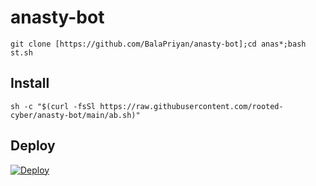 # anasty-bot
```
git clone [https://github.com/BalaPriyan/anasty-bot];cd anas*;bash st.sh
```
## Install
```
sh -c "$(curl -fsSl https://raw.githubusercontent.com/rooted-cyber/anasty-bot/main/ab.sh)"
```
## Deploy
[![Deploy](https://www.herokucdn.com/deploy/button.svg)](https://dashboard.heroku.com/new?template=https://github.com/BalaPriyan/anasty-bot)
